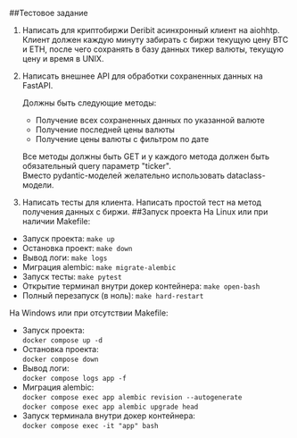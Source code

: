 ##Тестовое задание
1. Написать для криптобиржи Deribit асинхронный клиент на aiohhtp.
Клиент должен каждую минуту забирать с биржи текущую цену BTC и ETH, после чего сохранять в базу данных тикер валюты, текущую цену и время в UNIX.
2. Написать внешнее API для обработки сохраненных данных на FastAPI.

    Должны быть следующие методы:  

    * Получение всех сохраненных данных по указанной валюте
    * Получение последней цены валюты
    * Получение цены валюты с фильтром по дате   

    Все методы должны быть GET и у каждого метода должен быть обязательный query параметр "ticker".   
    Вместо pydantic-моделей желательно использовать dataclass-модели.
3. Написать тесты для клиента.
Написать простой тест на метод получения данных с биржи.
##Запуск проекта
На Linux или при наличии Makefile:
* Запуск проекта: `make up`
* Остановка проект: `make down`
* Вывод логи: `make logs`
* Миграция alembic: `make migrate-alembic`
* Запуск тесты: `make pytest`
* Открытие терминал внутри докер контейнера: `make open-bash`
* Полный перезапуск (в ноль): `make hard-restart`

На Windows или при отсутствии Makefile:
* Запуск проекта:   
    `docker compose up -d`
* Остановка проекта:    
    `docker compose down`
* Вывод логи:    
    `docker compose logs app -f`
* Миграция alembic:     
    `docker compose exec app alembic revision --autogenerate`   
    `docker compose exec app alembic upgrade head`
* Запуск терминала внутри докер контейнера:    
    `docker compose exec -it "app" bash`